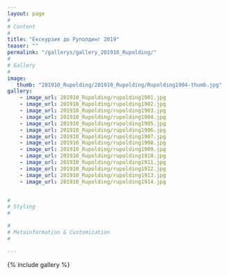 ```yaml
---
layout: page
#
# Content
#
title: "Екскурзия до Руполдинг 2019"
teaser: ""
permalink: "/gallerys/gallery_201910_Rupolding/"
#
# Gallery
#
image:
   thumb: "201910_Rupolding/201910_Rupolding/Rupolding1904-thumb.jpg"
gallery:
    - image_url: 201910_Rupolding/rupolding1901.jpg
    - image_url: 201910_Rupolding/rupolding1902.jpg
    - image_url: 201910_Rupolding/rupolding1903.jpg
    - image_url: 201910_Rupolding/rupolding1904.jpg
    - image_url: 201910_Rupolding/rupolding1905.jpg
    - image_url: 201910_Rupolding/rupolding1906.jpg
    - image_url: 201910_Rupolding/rupolding1907.jpg
    - image_url: 201910_Rupolding/rupolding1908.jpg
    - image_url: 201910_Rupolding/rupolding1909.jpg
    - image_url: 201910_Rupolding/rupolding1910.jpg
    - image_url: 201910_Rupolding/rupolding1911.jpg
    - image_url: 201910_Rupolding/rupolding1912.jpg
    - image_url: 201910_Rupolding/rupolding1913.jpg
    - image_url: 201910_Rupolding/rupolding1914.jpg


#
# Styling
#

#
# Metainformation & Customization
#

---
```


{% include gallery %}
